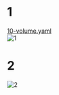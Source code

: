 # 1 #
[10-volume.yaml](https://github.com/keeper521/devops-netology/edit/main/13-kubernetes-config-02-mounts/10-volume.yaml)  
![1](https://user-images.githubusercontent.com/88678440/174790789-9af5a664-18c3-40fc-87c9-945266933c4c.JPG)
# 2 #
![2](https://user-images.githubusercontent.com/88678440/174790832-1e8a79d5-2bcd-4a22-81ea-7ba701b558fc.JPG)
